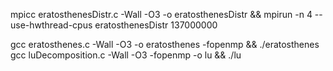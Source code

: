 mpicc eratosthenesDistr.c -Wall -O3 -o eratosthenesDistr && mpirun -n 4 --use-hwthread-cpus eratosthenesDistr 137000000

gcc eratosthenes.c -Wall -O3 -o eratosthenes -fopenmp && ./eratosthenes
gcc luDecomposition.c -Wall -O3 -fopenmp -o lu && ./lu
